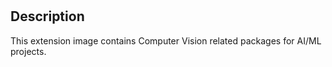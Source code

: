 # <application Data Labeling>

## Description

This extension image contains Computer Vision related packages for AI/ML projects.
